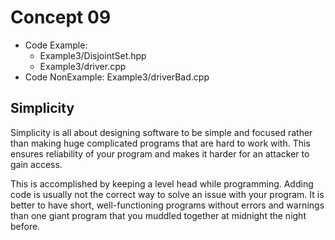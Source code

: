 # Concept 09
* Code Example: 
  * Example3/DisjointSet.hpp
  * Example3/driver.cpp
* Code NonExample: Example3/driverBad.cpp

## Simplicity
Simplicity is all about designing software to be simple and focused rather than 
making huge complicated programs that are hard to work with. This ensures 
reliability of your program and makes it harder for an attacker to gain access. 

This is accomplished by keeping a level head while programming. Adding code is 
usually not the correct way to solve an issue with your program. It is better 
to have short, well-functioning programs without errors and warnings than one 
giant program that you muddled together at midnight the night before.